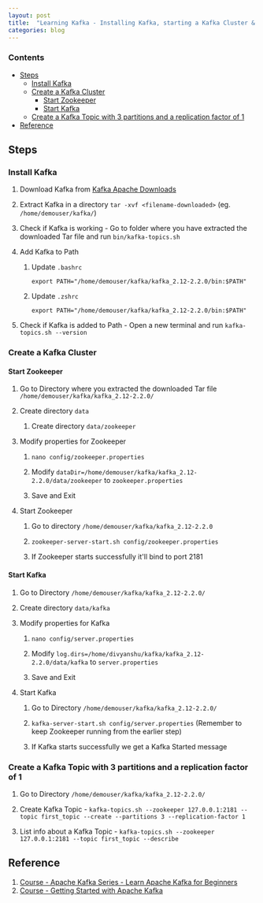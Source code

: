 ```yaml
---
layout: post
title:  "Learning Kafka - Installing Kafka, starting a Kafka Cluster & creating a Topic"
categories: blog
---
```


### Contents
- [Steps](#steps)
  - [Install Kafka](#install-kafka)
  - [Create a Kafka Cluster](#create-a-kafka-cluster)
    - [Start Zookeeper](#start-zookeeper)
    - [Start Kafka](#start-kafka)
  - [Create a Kafka Topic with 3 partitions and a replication factor of 1](#create-a-kafka-topic-with-3-partitions-and-a-replication-factor-of-1)
- [Reference](#reference)


## Steps

### Install Kafka

1. Download Kafka from [Kafka Apache Downloads](https://kafka.apache.org/downloads)

2. Extract Kafka in a directory `tar -xvf <filename-downloaded>` (eg. `/home/demouser/kafka/`)

3. Check if Kafka is working - Go to folder where you have extracted the downloaded Tar file and 
run `bin/kafka-topics.sh`

4. Add Kafka to Path

   1. Update `.bashrc`

      `export PATH="/home/demouser/kafka/kafka_2.12-2.2.0/bin:$PATH"`

   2. Update `.zshrc`

      `export PATH="/home/demouser/kafka/kafka_2.12-2.2.0/bin:$PATH"`

5. Check if Kafka is added to Path - Open a new terminal and run `kafka-topics.sh --version`

### Create a Kafka Cluster

#### Start Zookeeper

1. Go to Directory where you extracted the downloaded Tar file `/home/demouser/kafka/kafka_2.12-2.2.0/`

2. Create directory `data`

   1. Create directory `data/zookeeper`

3. Modify properties for Zookeeper

   1. `nano config/zookeeper.properties`

   2. Modify `dataDir=/home/demouser/kafka/kafka_2.12-2.2.0/data/zookeeper` to `zookeeper.properties`

   3. Save and Exit

4. Start Zookeeper

   1. Go to directory `/home/demouser/kafka/kafka_2.12-2.2.0`
   
   2. `zookeeper-server-start.sh config/zookeeper.properties`

   3. If Zookeeper starts successfully it'll bind to port 2181

#### Start Kafka

1. Go to Directory `/home/demouser/kafka/kafka_2.12-2.2.0/`

2. Create directory `data/kafka`

3. Modify properties for Kafka

   1. `nano config/server.properties`

   2. Modify `log.dirs=/home/divyanshu/kafka/kafka_2.12-2.2.0/data/kafka` to `server.properties`

   3. Save and Exit

4. Start Kafka

   1. Go to Directory `/home/demouser/kafka/kafka_2.12-2.2.0/`
   
   2. `kafka-server-start.sh config/server.properties` (Remember to keep Zookeeper running from the earlier step)

   3. If Kafka starts successfully we get a Kafka Started message

### Create a Kafka Topic with 3 partitions and a replication factor of 1

1. Go to Directory `/home/demouser/kafka/kafka_2.12-2.2.0/`

2. Create Kafka Topic - `kafka-topics.sh --zookeeper 127.0.0.1:2181 --topic first_topic --create --partitions 3 --replication-factor 1`

3. List info about a Kafka Topic - `kafka-topics.sh --zookeeper 127.0.0.1:2181 --topic first_topic --describe`


## Reference

1. [Course - Apache Kafka Series - Learn Apache Kafka for Beginners](https://www.udemy.com/apache-kafka)
2. [Course - Getting Started with Apache Kafka](https://www.pluralsight.com/courses/apache-kafka-getting-started)